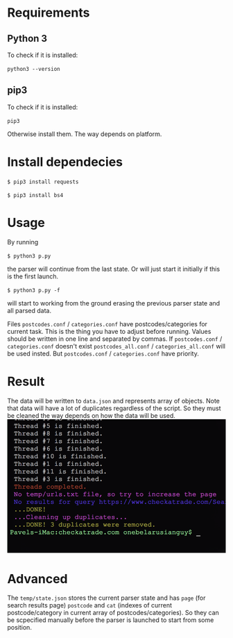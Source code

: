 # Requirements
## Python 3
To check if it is installed:

`python3 --version`

## pip3
To check if it is installed:

`pip3`

Otherwise install them. The way depends on platform.

# Install dependecies
`$ pip3 install requests`

`$ pip3 install bs4`

# Usage
By running

`$ python3 p.py`

the parser will continue from the last state. Or will just start it initially if this is the first launch.

`$ python3 p.py -f`

will start to working from the ground erasing the previous parser state and all parsed data.

Files `postcodes.conf` / `categories.conf` have postcodes/categories for current task. This is the thing you have to adjust before running.
Values should be written in one line and separated by commas. If `postcodes.conf` / `categories.conf` doesn't exist `postcodes_all.conf` / `categories_all.conf` will be used insted.
But `postcodes.conf` / `categories.conf` have priority.

# Result
The data will be written to `data.json` and represents array of objects. Note that data will have a lot of duplicates regardless of the script. So they must be cleaned the way depends on how the data will be used.
![Done](screenshot.png?raw=true)

# Advanced
The `temp/state.json` stores the current parser state and has `page` (for search results page) `postcode` and `cat` (indexes of current postcode/category in current array of postcodes/categories). So they can be scpecified manually before the parser is launched to start from some position.